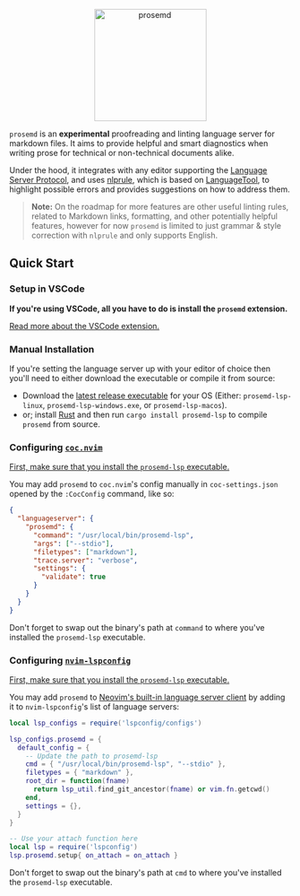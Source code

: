 <p align="center">
  <img
    src="https://raw.githubusercontent.com/kitten/prosemd-lsp/main/vscode/icon.png"
    alt="prosemd"
    width="200">
</p>

`prosemd` is an **experimental** proofreading and linting language server for markdown files.
It aims to provide helpful and smart diagnostics when writing prose for technical or non-technical
documents alike.

Under the hood, it integrates with any editor supporting the [Language Server
Protocol](https://microsoft.github.io/language-server-protocol/), and uses
[nlprule](https://github.com/bminixhofer/nlprule), which is based on
[LanguageTool](https://github.com/languagetool-org/languagetool), to highlight possible errors and
provides suggestions on how to address them.

> **Note:** On the roadmap for more features are other useful linting rules, related to Markdown
> links, formatting, and other potentially helpful features, however for now `prosemd` is limited to
> just grammar & style correction with `nlprule` and only supports English.

## Quick Start

### Setup in VSCode

**If you're using VSCode, all you have to do is install the `prosemd` extension.**

[Read more about the VSCode extension.](https://github.com/kitten/prosemd-lsp/tree/main/vscode)

### Manual Installation

If you're setting the language server up with your editor of choice then you'll need to either
download the executable or compile it from source:

- Download the [latest release executable](https://github.com/kitten/prosemd-lsp/releases) for your
  OS (Either: `prosemd-lsp-linux`, `prosemd-lsp-windows.exe`, or `prosemd-lsp-macos`).
- or; install [Rust](https://www.rust-lang.org/tools/install) and then run
  `cargo install prosemd-lsp` to compile `prosemd` from source.

### Configuring [`coc.nvim`](https://github.com/neoclide/coc.nvim)

[First, make sure that you install the `prosemd-lsp` executable.](#manual-installation)

You may add `prosemd` to `coc.nvim`'s config manually in `coc-settings.json` opened by the
`:CocConfig` command, like so:

```json
{
  "languageserver": {
    "prosemd": {
      "command": "/usr/local/bin/prosemd-lsp",
      "args": ["--stdio"],
      "filetypes": ["markdown"],
      "trace.server": "verbose",
      "settings": {
        "validate": true
      }
    }
  }
}
```

Don't forget to swap out the binary's path at `command` to where you've installed the `prosemd-lsp`
executable.

### Configuring [`nvim-lspconfig`](https://github.com/neovim/nvim-lspconfig)

[First, make sure that you install the `prosemd-lsp` executable.](#manual-installation)

You may add `prosemd` to [Neovim's built-in language server
client](https://neovim.io/doc/user/lsp.html) by adding it to `nvim-lspconfig`'s list of language
servers:

```lua
local lsp_configs = require('lspconfig/configs')

lsp_configs.prosemd = {
  default_config = {
    -- Update the path to prosemd-lsp
    cmd = { "/usr/local/bin/prosemd-lsp", "--stdio" },
    filetypes = { "markdown" },
    root_dir = function(fname)
      return lsp_util.find_git_ancestor(fname) or vim.fn.getcwd()
    end,
    settings = {},
  }
}

-- Use your attach function here
local lsp = require('lspconfig')
lsp.prosemd.setup{ on_attach = on_attach }
```

Don't forget to swap out the binary's path at `cmd` to where you've installed the `prosemd-lsp`
executable.
